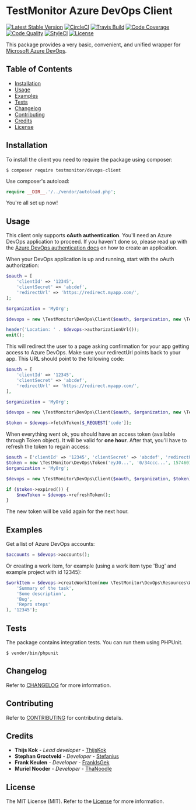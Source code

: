 # TestMonitor Azure DevOps Client

[![Latest Stable Version](https://poser.pugx.org/testmonitor/devops-client/v/stable)](https://packagist.org/packages/testmonitor/devops-client)
[![CircleCI](https://img.shields.io/circleci/project/github/testmonitor/devops-client.svg)](https://circleci.com/gh/testmonitor/devops-client)
[![Travis Build](https://travis-ci.com/testmonitor/devops-client.svg?branch=master)](https://travis-ci.com/testmonitor/devops-client)
[![Code Coverage](https://scrutinizer-ci.com/g/testmonitor/devops-client/badges/coverage.png?b=master)](https://scrutinizer-ci.com/g/testmonitor/devops-client/?branch=master)
[![Code Quality](https://scrutinizer-ci.com/g/testmonitor/devops-client/badges/quality-score.png?b=master)](https://scrutinizer-ci.com/g/testmonitor/devops-client/?branch=master)
[![StyleCI](https://styleci.io/repos/223037397/shield)](https://styleci.io/repos/223037397)
[![License](https://poser.pugx.org/testmonitor/devops-client/license)](https://packagist.org/packages/testmonitor/devops-client)

This package provides a very basic, convenient, and unified wrapper for [Microsoft Azure DevOps](https://azure.microsoft.com/en-us/services/devops/). 

## Table of Contents

- [Installation](#installation)
- [Usage](#usage)
- [Examples](#examples)
- [Tests](#tests)
- [Changelog](#changelog)
- [Contributing](#contributing)
- [Credits](#credits)
- [License](#license)
  
## Installation

To install the client you need to require the package using composer:

	$ composer require testmonitor/devops-client

Use composer's autoload:

```php
require __DIR__.'/../vendor/autoload.php';
```

You're all set up now!

## Usage

This client only supports **oAuth authentication**. You'll need an Azure DevOps application to proceed. If you haven't done so,
please read up with the [Azure DevOps authentication docs](https://docs.microsoft.com/en-us/azure/devops/integrate/get-started/authentication/oauth?view=azure-devops) on how
to create an application.

When your DevOps application is up and running, start with the oAuth authorization:

```php
$oauth = [
    'clientId' => '12345',
    'clientSecret' => 'abcdef',
    'redirectUrl' => 'https://redirect.myapp.com/',
];

$organization = 'MyOrg';

$devops = new \TestMonitor\DevOps\Client($oauth, $organization, new \TestMonitor\DevOps\Token());

header('Location: ' . $devops->authorizationUrl());
exit();
```

This will redirect the user to a page asking confirmation for your app getting access to Azure DevOps. Make sure your redirectUrl points
back to your app. This URL should point to the following code:

```php
$oauth = [
    'clientId' => '12345',
    'clientSecret' => 'abcdef',
    'redirectUrl' => 'https://redirect.myapp.com/',
],

$organization = 'MyOrg';

$devops = new \TestMonitor\DevOps\Client($oauth, $organization, new \TestMonitor\DevOps\Token());

$token = $devops->fetchToken($_REQUEST['code']);
```

When everything went ok, you should have an access token (available through Token object). It will be valid for **one hour**.
After that, you'll have to refresh the token to regain access:

```php
$oauth = ['clientId' => '12345', 'clientSecret' => 'abcdef', 'redirectUrl' => 'https://redirect.myapp.com/'];
$token = new \TestMonitor\DevOps\Token('eyJ0...', '0/34ccc...', 1574601877); // the token you got last time
$organization = 'MyOrg';

$devops = new \TestMonitor\DevOps\Client($oauth, $organization, $token);

if ($token->expired()) {
    $newToken = $devops->refreshToken();
}
```

The new token will be valid again for the next hour. 

## Examples

Get a list of Azure DevOps accounts:

```php
$accounts = $devops->accounts();
```

Or creating a work item, for example (using a work item type 'Bug' and example project with id 12345):

```php
$workItem = $devops->createWorkItem(new \TestMonitor\DevOps\Resources\WorkItem(
    'Summary of the task',
    'Some description',
    'Bug',
    'Repro steps'
), '12345');
```

## Tests

The package contains integration tests. You can run them using PHPUnit.

    $ vendor/bin/phpunit
    
## Changelog

Refer to [CHANGELOG](CHANGELOG.md) for more information.

## Contributing

Refer to [CONTRIBUTING](CONTRIBUTING.md) for contributing details.

## Credits

* **Thijs Kok** - *Lead developer* - [ThijsKok](https://github.com/thijskok)
* **Stephan Grootveld** - *Developer* - [Stefanius](https://github.com/stefanius)
* **Frank Keulen** - *Developer* - [FrankIsGek](https://github.com/frankisgek)
* **Muriel Nooder** - *Developer* - [ThaNoodle](https://github.com/thanoodle)

## License

The MIT License (MIT). Refer to the [License](LICENSE.md) for more information.

